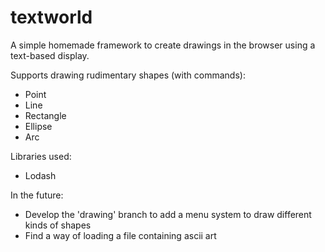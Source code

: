# textworld

A simple homemade framework to create drawings in the browser using a text-based display.

Supports drawing rudimentary shapes (with commands):
- Point
- Line
- Rectangle
- Ellipse
- Arc

Libraries used:
- Lodash

In the future: 
- Develop the 'drawing' branch to add a menu system to draw different kinds of shapes
- Find a way of loading a file containing ascii art
